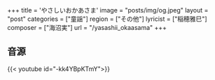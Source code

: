 +++
title = 'やさしいおかあさま'
image = "posts/img/og.jpeg"
layout = "post"
categories = ["童謡"]
region = ["その他"]
lyricist = ["稲穂雅巳"]
composer = ["海沼実"]
url = "/yasashii_okaasama"
+++

## 音源
{{< youtube id="-kk4YBpKTmY">}}

<!-- ## 歌詞
わたしがおねむに　なったとき  
やさしくねんねん　こもりうた  
うたってねかせて　くださった  
ほんとにやさしい　おかあさま  

夏はねびえを　せぬように  
冬はおかぜを　ひかぬよう  
おふとんなおして　くださった  
ほんとにやさしい　おかあさま  

わたしが大きく　なったなら  
ご恩をお返し　いたします  
それまでたっしゃで　まっててね  
ほんとにやさしい　おかあさま  

## 楽譜
{{< figure src="/posts/img/yasashi_okaasama.JPG" link="https://dl.dropboxusercontent.com/s/42qg937k9rt7vhv/yasashi_okaasama.pdf" alt="yasashii_okaasama" caption="画像をクリックするとpdfファイルをダウンロードできます。" text="ダウンロード" >}} -->